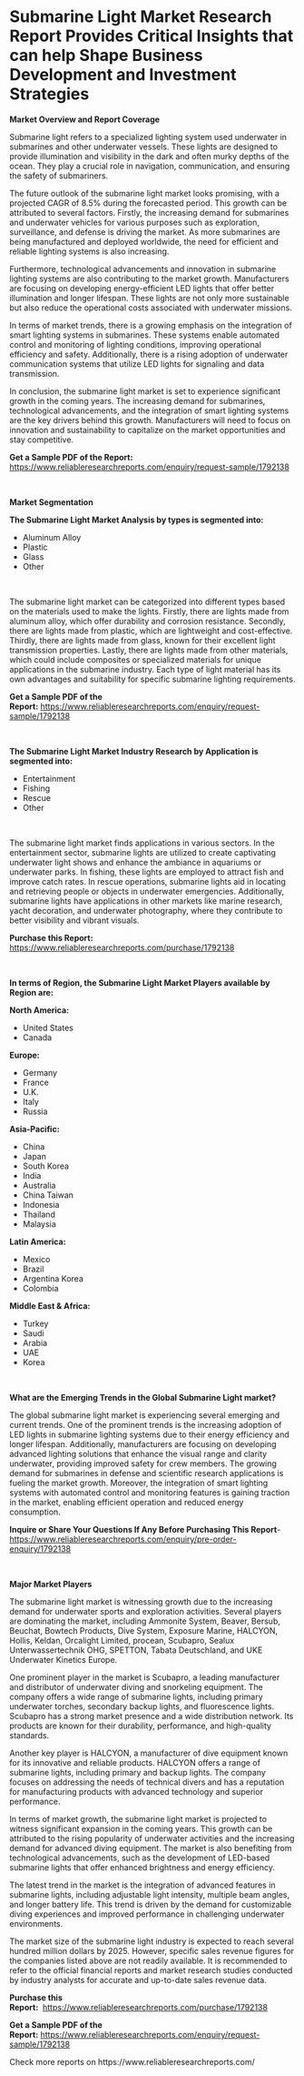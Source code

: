 <p><h1>Submarine Light Market Research Report Provides Critical Insights that can help Shape Business Development and Investment Strategies</h1></p><p><strong>Market Overview and Report Coverage</strong></p>
<p><p>Submarine light refers to a specialized lighting system used underwater in submarines and other underwater vessels. These lights are designed to provide illumination and visibility in the dark and often murky depths of the ocean. They play a crucial role in navigation, communication, and ensuring the safety of submariners.</p><p>The future outlook of the submarine light market looks promising, with a projected CAGR of 8.5% during the forecasted period. This growth can be attributed to several factors. Firstly, the increasing demand for submarines and underwater vehicles for various purposes such as exploration, surveillance, and defense is driving the market. As more submarines are being manufactured and deployed worldwide, the need for efficient and reliable lighting systems is also increasing.</p><p>Furthermore, technological advancements and innovation in submarine lighting systems are also contributing to the market growth. Manufacturers are focusing on developing energy-efficient LED lights that offer better illumination and longer lifespan. These lights are not only more sustainable but also reduce the operational costs associated with underwater missions.</p><p>In terms of market trends, there is a growing emphasis on the integration of smart lighting systems in submarines. These systems enable automated control and monitoring of lighting conditions, improving operational efficiency and safety. Additionally, there is a rising adoption of underwater communication systems that utilize LED lights for signaling and data transmission.</p><p>In conclusion, the submarine light market is set to experience significant growth in the coming years. The increasing demand for submarines, technological advancements, and the integration of smart lighting systems are the key drivers behind this growth. Manufacturers will need to focus on innovation and sustainability to capitalize on the market opportunities and stay competitive.</p></p>
<p><strong>Get a Sample PDF of the Report:</strong> <a href="https://www.reliableresearchreports.com/enquiry/request-sample/1792138">https://www.reliableresearchreports.com/enquiry/request-sample/1792138</a></p>
<p>&nbsp;</p>
<p><strong>Market Segmentation</strong></p>
<p><strong>The Submarine Light Market Analysis by types is segmented into:</strong></p>
<p><ul><li>Aluminum Alloy</li><li>Plastic</li><li>Glass</li><li>Other</li></ul></p>
<p>&nbsp;</p>
<p><p>The submarine light market can be categorized into different types based on the materials used to make the lights. Firstly, there are lights made from aluminum alloy, which offer durability and corrosion resistance. Secondly, there are lights made from plastic, which are lightweight and cost-effective. Thirdly, there are lights made from glass, known for their excellent light transmission properties. Lastly, there are lights made from other materials, which could include composites or specialized materials for unique applications in the submarine industry. Each type of light material has its own advantages and suitability for specific submarine lighting requirements.</p></p>
<p><strong>Get a Sample PDF of the Report:</strong>&nbsp;<a href="https://www.reliableresearchreports.com/enquiry/request-sample/1792138">https://www.reliableresearchreports.com/enquiry/request-sample/1792138</a></p>
<p>&nbsp;</p>
<p><strong>The Submarine Light Market Industry Research by Application is segmented into:</strong></p>
<p><ul><li>Entertainment</li><li>Fishing</li><li>Rescue</li><li>Other</li></ul></p>
<p>&nbsp;</p>
<p><p>The submarine light market finds applications in various sectors. In the entertainment sector, submarine lights are utilized to create captivating underwater light shows and enhance the ambiance in aquariums or underwater parks. In fishing, these lights are employed to attract fish and improve catch rates. In rescue operations, submarine lights aid in locating and retrieving people or objects in underwater emergencies. Additionally, submarine lights have applications in other markets like marine research, yacht decoration, and underwater photography, where they contribute to better visibility and vibrant visuals.</p></p>
<p><strong>Purchase this Report:</strong>&nbsp; <a href="https://www.reliableresearchreports.com/purchase/1792138">https://www.reliableresearchreports.com/purchase/1792138</a></p>
<p>&nbsp;</p>
<p><strong>In terms of Region, the Submarine Light Market Players available by Region are:</strong></p>
<p>
    <p> <strong> North America: </strong>
        <ul>
            <li>United States</li>
            <li>Canada</li>
        </ul>
        </p> 
    <p> <strong> Europe: </strong>
        <ul>
            <li>Germany</li>
            <li>France</li>
            <li>U.K.</li>
            <li>Italy</li>
            <li>Russia</li>
        </ul>
        </p> 
    <p> <strong> Asia-Pacific: </strong>
        <ul>
            <li>China</li>
            <li>Japan</li>
            <li>South Korea</li>
            <li>India</li>
            <li>Australia</li>
            <li>China Taiwan</li>
            <li>Indonesia</li>
            <li>Thailand</li>
            <li>Malaysia</li>
        </ul>
        </p> 
    <p> <strong> Latin America: </strong>
        <ul>
            <li>Mexico</li>
            <li>Brazil</li>
            <li>Argentina Korea</li>
            <li>Colombia</li>
        </ul>
        </p> 
    <p> <strong> Middle East & Africa: </strong>
        <ul>
            <li>Turkey</li>
            <li>Saudi</li>
            <li>Arabia</li>
            <li>UAE</li>
            <li>Korea</li>
        </ul>
    </p>
    </p>
<p>&nbsp;</p>
<p><strong>What are the Emerging Trends in the Global Submarine Light market?</strong></p>
<p><p>The global submarine light market is experiencing several emerging and current trends. One of the prominent trends is the increasing adoption of LED lights in submarine lighting systems due to their energy efficiency and longer lifespan. Additionally, manufacturers are focusing on developing advanced lighting solutions that enhance the visual range and clarity underwater, providing improved safety for crew members. The growing demand for submarines in defense and scientific research applications is fueling the market growth. Moreover, the integration of smart lighting systems with automated control and monitoring features is gaining traction in the market, enabling efficient operation and reduced energy consumption.</p></p>
<p><strong>Inquire or Share Your Questions If Any Before Purchasing This Report</strong>- <a href="https://www.reliableresearchreports.com/enquiry/pre-order-enquiry/1792138">https://www.reliableresearchreports.com/enquiry/pre-order-enquiry/1792138</a></p>
<p>&nbsp;</p>
<p><strong>Major Market Players</strong></p>
<p><p>The submarine light market is witnessing growth due to the increasing demand for underwater sports and exploration activities. Several players are dominating the market, including Ammonite System, Beaver, Bersub, Beuchat, Bowtech Products, Dive System, Exposure Marine, HALCYON, Hollis, Keldan, Orcalight Limited, procean, Scubapro, Sealux Unterwassertechnik OHG, SPETTON, Tabata Deutschland, and UKE Underwater Kinetics Europe.</p><p>One prominent player in the market is Scubapro, a leading manufacturer and distributor of underwater diving and snorkeling equipment. The company offers a wide range of submarine lights, including primary underwater torches, secondary backup lights, and fluorescence lights. Scubapro has a strong market presence and a wide distribution network. Its products are known for their durability, performance, and high-quality standards.</p><p>Another key player is HALCYON, a manufacturer of dive equipment known for its innovative and reliable products. HALCYON offers a range of submarine lights, including primary and backup lights. The company focuses on addressing the needs of technical divers and has a reputation for manufacturing products with advanced technology and superior performance.</p><p>In terms of market growth, the submarine light market is projected to witness significant expansion in the coming years. This growth can be attributed to the rising popularity of underwater activities and the increasing demand for advanced diving equipment. The market is also benefiting from technological advancements, such as the development of LED-based submarine lights that offer enhanced brightness and energy efficiency.</p><p>The latest trend in the market is the integration of advanced features in submarine lights, including adjustable light intensity, multiple beam angles, and longer battery life. This trend is driven by the demand for customizable diving experiences and improved performance in challenging underwater environments.</p><p>The market size of the submarine light industry is expected to reach several hundred million dollars by 2025. However, specific sales revenue figures for the companies listed above are not readily available. It is recommended to refer to the official financial reports and market research studies conducted by industry analysts for accurate and up-to-date sales revenue data.</p></p>
<p><strong>Purchase this Report:</strong>&nbsp;&nbsp;<a href="https://www.reliableresearchreports.com/purchase/1792138">https://www.reliableresearchreports.com/purchase/1792138</a></p>
<p></p>
<p><strong>Get a Sample PDF of the Report:</strong>&nbsp;<a href="https://www.reliableresearchreports.com/enquiry/request-sample/1792138">https://www.reliableresearchreports.com/enquiry/request-sample/1792138</a></p>
<p>Check more reports on https://www.reliableresearchreports.com/</p>